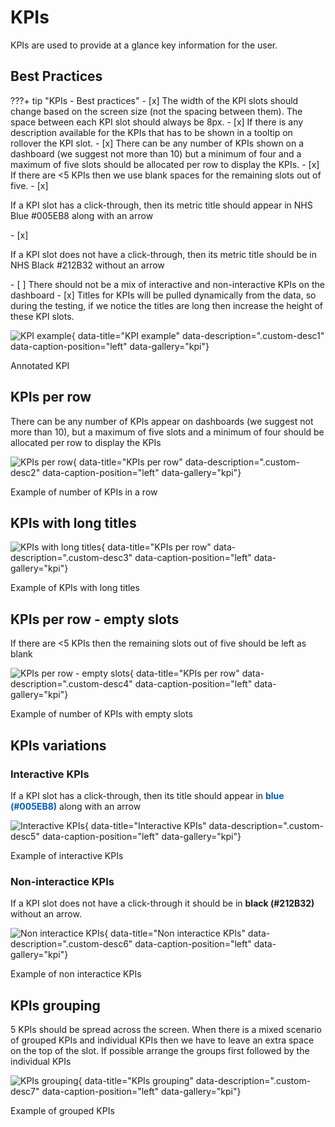 # KPIs
KPIs are used to provide at a glance key information for the user.

## Best Practices

???+ tip "KPIs - Best practices"
    - [x] The width of the KPI slots should change based on the screen size (not the spacing between them). The space between each KPI slot should always be 8px.
    - [x] If there is any description available for the KPIs that has to be shown in a tooltip on rollover the KPI slot.
    - [x] There can be any number of KPIs shown on a dashboard (we suggest not more than 10) but a minimum of four and a maximum of five slots should be allocated per row to display the KPIs.
    - [x] If there are <5 KPIs then we use blank spaces for the remaining slots out of five.
    - [x] <p class="inline-container">If a KPI slot has a click-through, then its metric title should appear in NHS Blue <span class="inline-container-pill" style="--colour: #005EB8;"><span class="inline-colour-square" style="--colour: #005EB8; width: 15px; height: 15px"></span>#005EB8</span> along with an arrow</p>
    - [x] <p class="inline-container">If a KPI slot does not have a click-through, then its metric title should be in NHS Black <span class="inline-container-pill" style="--colour: #212B32;"><span class="inline-colour-square" style="--colour: #212B32; width: 15px; height: 15px"></span>#212B32</span> without an arrow</p>
    - [ ] There should not be a mix of interactive and non-interactive KPIs on the dashboard
    - [x] Titles for KPIs will be pulled dynamically from the data, so during the testing, if we notice the titles are long then increase the height of these KPI slots.

![KPI example](../../images/KPI_annotated.png){ data-title="KPI example" data-description=".custom-desc1" data-caption-position="left" data-gallery="kpi"}
<div class="glightbox-desc custom-desc1">
Annotated KPI
</div>


## KPIs per row
There can be any number of KPIs appear on dashboards (we suggest not more than 10), but a maximum of five slots and a minimum of four should be allocated per row to display the KPIs

![KPIs per row](../../images/KPI_row.png){ data-title="KPIs per row" data-description=".custom-desc2" data-caption-position="left" data-gallery="kpi"}
<div class="glightbox-desc custom-desc2">
Example of number of KPIs in a row
</div>

## KPIs with long titles

![KPIs with long titles](../../images/KPI_long_titles.png){ data-title="KPIs per row" data-description=".custom-desc3" data-caption-position="left" data-gallery="kpi"}
<div class="glightbox-desc custom-desc3">
Example of KPIs with long titles
</div>

## KPIs per row - empty slots

If there are <5 KPIs then the remaining slots out of five should be left as blank

![KPIs per row - empty slots](../../images/KPI_row_empty.png){ data-title="KPIs per row" data-description=".custom-desc4" data-caption-position="left" data-gallery="kpi"}
<div class="glightbox-desc custom-desc4">
Example of number of KPIs with empty slots
</div>

## KPIs variations

### Interactive KPIs
If a KPI slot has a click-through, then its title should appear in <font color="#005EB8">**blue (#005EB8)**</font> along with an arrow

![Interactive KPIs](../../images/KPI_row.png){ data-title="Interactive KPIs" data-description=".custom-desc5" data-caption-position="left" data-gallery="kpi"}
<div class="glightbox-desc custom-desc5">
Example of interactive KPIs
</div>

### Non-interactice KPIs
If a KPI slot does not have a click-through it should be in **black (#212B32)** without an arrow.

![Non interactice KPIs](../../images/KPI_variations_black.png){ data-title="Non interactice KPIs" data-description=".custom-desc6" data-caption-position="left" data-gallery="kpi"}
<div class="glightbox-desc custom-desc6">
Example of non interactice KPIs
</div>

## KPIs grouping
5 KPIs should be spread across the screen. When there is a mixed scenario of grouped KPIs and individual KPIs then we have to leave an extra space on the top of the slot.
If possible arrange the groups first followed by the individual KPIs

![KPIs grouping](../../images/KPI_grouping.png){ data-title="KPIs grouping" data-description=".custom-desc7" data-caption-position="left" data-gallery="kpi"}
<div class="glightbox-desc custom-desc7">
Example of grouped KPIs
</div>

